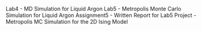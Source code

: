 Lab4 - MD Simulation for Liquid Argon
Lab5 - Metropolis Monte Carlo Simulation for Liquid Argon
Assignment5 - Written Report for Lab5
Project - Metropolis MC Simulation for the 2D Ising Model
